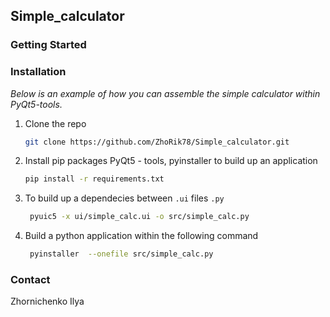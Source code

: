 ## Simple_calculator

### Getting Started


### Installation

_Below is an example of how you can assemble the simple calculator within PyQt5-tools._

1. Clone the repo
   ```sh
   git clone https://github.com/ZhoRik78/Simple_calculator.git
   ```
2. Install pip packages PyQt5 - tools, pyinstaller to build up an application
   ```sh
   pip install -r requirements.txt
   ``` 
   
4. To build up a dependecies between `.ui` files `.py` 
   ```sh
    pyuic5 -x ui/simple_calc.ui -o src/simple_calc.py
   ```
5. Build a python application within the following command
   ```sh
    pyinstaller  --onefile src/simple_calc.py
   ```


### Contact

Zhornichenko Ilya 
